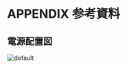 # APPENDIX 参考資料

## 電源配置図
![default](https://user-images.githubusercontent.com/416977/32819421-88182d72-ca0c-11e7-8f43-2e298ed22643.jpg)
